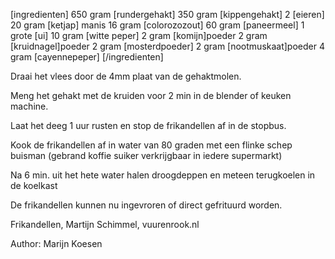 [ingredienten]
650 gram [rundergehakt]
350 gram [kippengehakt]
2 [eieren]
20 gram [ketjap] manis
16 gram [colorozozout] 
60 gram [paneermeel]
1 grote [ui]
10 gram [witte peper]
2 gram [komijn]poeder
2 gram [kruidnagel]poeder
2 gram [mosterdpoeder]
2 gram [nootmuskaat]poeder
4 gram [cayennepeper]
[/ingredienten]

Draai het vlees door de 4mm plaat van de gehaktmolen.

Meng het gehakt met de kruiden voor 2 min in de blender of keuken machine.

Laat het deeg 1 uur rusten en stop de frikandellen af in de stopbus.

Kook de frikandellen af in water van 80 graden met een flinke schep buisman (gebrand koffie suiker verkrijgbaar in iedere supermarkt)

Na 6 min. uit het hete water halen droogdeppen en meteen terugkoelen in de koelkast

De frikandellen kunnen nu ingevroren of direct gefrituurd worden.


Frikandellen, Martijn Schimmel, vuurenrook.nl

Author: Marijn Koesen